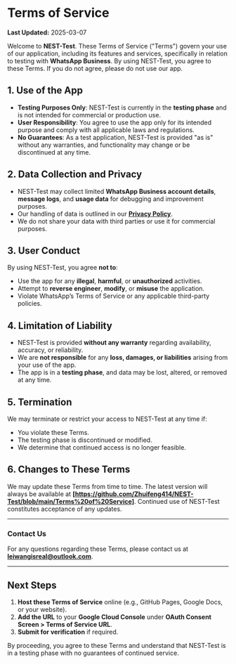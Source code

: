 # Terms of Service

**Last Updated:** 2025-03-07

Welcome to **NEST-Test**. These Terms of Service ("Terms") govern your use of our application, including its features and services, specifically in relation to testing with **WhatsApp Business**. By using NEST-Test, you agree to these Terms. If you do not agree, please do not use our app.

## 1. Use of the App
- **Testing Purposes Only**: NEST-Test is currently in the **testing phase** and is not intended for commercial or production use.
- **User Responsibility**: You agree to use the app only for its intended purpose and comply with all applicable laws and regulations.
- **No Guarantees**: As a test application, NEST-Test is provided "as is" without any warranties, and functionality may change or be discontinued at any time.

## 2. Data Collection and Privacy
- NEST-Test may collect limited **WhatsApp Business account details**, **message logs**, and **usage data** for debugging and improvement purposes.
- Our handling of data is outlined in our **[Privacy Policy](https://github.com/Zhuifeng414/NEST-Test/blob/main/Privacy%20Policy)**.
- We do not share your data with third parties or use it for commercial purposes.

## 3. User Conduct
By using NEST-Test, you agree **not to**:
- Use the app for any **illegal**, **harmful**, or **unauthorized** activities.
- Attempt to **reverse engineer**, **modify**, or **misuse** the application.
- Violate WhatsApp’s Terms of Service or any applicable third-party policies.

## 4. Limitation of Liability
- NEST-Test is provided **without any warranty** regarding availability, accuracy, or reliability.
- We are **not responsible** for any **loss, damages, or liabilities** arising from your use of the app.
- The app is in a **testing phase**, and data may be lost, altered, or removed at any time.

## 5. Termination
We may terminate or restrict your access to NEST-Test at any time if:
- You violate these Terms.
- The testing phase is discontinued or modified.
- We determine that continued access is no longer feasible.

## 6. Changes to These Terms
We may update these Terms from time to time. The latest version will always be available at **[https://github.com/Zhuifeng414/NEST-Test/blob/main/Terms%20of%20Service]**. Continued use of NEST-Test constitutes acceptance of any updates.

---

### Contact Us
For any questions regarding these Terms, please contact us at **leiwangisreal@outlook.com**.

---

## Next Steps
1. **Host these Terms of Service** online (e.g., GitHub Pages, Google Docs, or your website).
2. **Add the URL** to your **Google Cloud Console** under **OAuth Consent Screen > Terms of Service URL**.
3. **Submit for verification** if required.

By proceeding, you agree to these Terms and understand that NEST-Test is in a testing phase with no guarantees of continued service.

